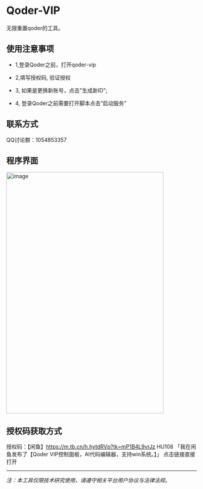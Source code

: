 # Qoder-VIP
无限重置qoder的工具。
## 使用注意事项
- 1,登录Qoder之前，打开qoder-vip

- 2,填写授权码, 验证授权

- 3, 如果是更换新账号，点击"生成新ID";

- 4, 登录Qoder之前需要打开脚本点击“启动服务” 

## 联系方式
QQ讨论群：1054853357  

## 程序界面

<img width="416" height="639" alt="image" src="https://github.com/user-attachments/assets/75712fb3-7b0a-433c-81e2-66399a967a0a" />

## 授权码获取方式
 授权码：【闲鱼】https://m.tb.cn/h.hytdRVp?tk=mP1B4L9vrJz HU108 「我在闲鱼发布了【Qoder VIP控制面板，AI代码编辑器，支持win系统。】」
点击链接直接打开


---

*注：本工具仅限技术研究使用，请遵守相关平台用户协议与法律法规。*
